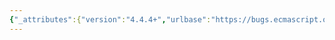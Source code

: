 ```yaml
---
{"_attributes":{"version":"4.4.4+","urlbase":"https://bugs.ecmascript.org/","maintainer":"dherman@mozilla.com"},"bug":{"bug_id":2009,"creation_ts":"2013-09-30 22:44:00 -0700","short_desc":"9.1.15.12: \"a new ordinary function objects\"","delta_ts":"2013-11-10 17:03:25 -0800","product":"Draft for 6th Edition","component":"editorial issue","version":"Rev 19: September 27, 2013 Draft","rep_platform":"All","op_sys":"All","bug_status":"VERIFIED","resolution":"FIXED","priority":"Normal","bug_severity":"minor","everconfirmed":true,"reporter":{"uid":"jmdyck","name":"Michael Dyck"},"assigned_to":{"uid":"allen","name":"Allen Wirfs-Brock"},"long_desc":[{"commentid":5744,"comment_count":0,"who":{"uid":"jmdyck","name":"Michael Dyck"},"bug_when":"2013-09-30 22:44:42 -0700","thetext":"In 9.1.15.12 \"RebindSuper(function, newHome) Abstract Operation\",\nstep 3 says:\n    Let new be a new ordinary function objects that has ...\n\nChange \"objects\" to \"object\"."},{"commentid":5785,"comment_count":1,"who":{"uid":"allen","name":"Allen Wirfs-Brock"},"bug_when":"2013-10-01 16:48:06 -0700","thetext":"fixed in rev20 editor's draft"},{"commentid":6114,"comment_count":2,"who":{"uid":"allen","name":"Allen Wirfs-Brock"},"bug_when":"2013-10-29 09:45:57 -0700","thetext":"fixed in rev20 draft, Oct. 28, 2013"}]}}
---
```

